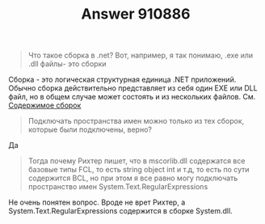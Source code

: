 ﻿---
title: "Answer 910886"
se.owner.user_id: 240512
se.owner.display_name: "MSDN.WhiteKnight"
se.owner.link: "https://ru.stackoverflow.com/users/240512/msdn-whiteknight"
se.answer_id: 910886
se.question_id: 910851
se.post_type: answer
se.score: 2
se.is_accepted: True
---
<blockquote>
  <p>Что такое сборка в .net? Вот, например, я так понимаю, .exe или .dll файлы- это сборки</p>
</blockquote>

<p>Сборка - это логическая структурная единица .NET приложений. Обычно сборка действительно представляет из себя один EXE или DLL файл, но в общем случае может состоять и из нескольких файлов. См. <a href="https://docs.microsoft.com/ru-ru/dotnet/framework/app-domains/assembly-contents" rel="nofollow noreferrer">Содержимое сборок</a></p>

<blockquote>
  <p>Подключать пространства имен можно только из тех сборок, которые были подключены, верно?</p>
</blockquote>

<p>Да</p>

<blockquote>
  <p>Тогда почему Рихтер пишет, что в mscorlib.dll содержатся все базовые типы FCL, то есть string object int и т.д, то есть по сути содержится BCL, но при этом я все равно могу подключать пространство имен System.Text.RegularExpressions</p>
</blockquote>

<p>Не очень понятен вопрос. Вроде не врет Рихтер, а System.Text.RegularExpressions содержится в сборке System.dll.</p>
